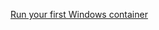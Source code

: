 

[Run your first Windows container](https://learn.microsoft.com/en-us/virtualization/windowscontainers/quick-start/run-your-first-container#run-a-windows-container)

